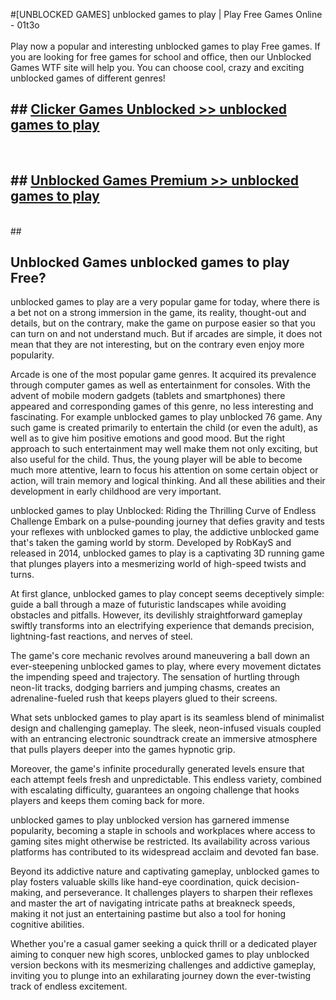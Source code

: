 #[UNBLOCKED GAMES] unblocked games to play | Play Free Games Online - 01t3o <br>
<br>
Play now a popular and interesting unblocked games to play Free games. If you are looking for free games for school and office, then our Unblocked Games WTF site will help you. You can choose cool, crazy and exciting unblocked games of different genres!


## ##  [Clicker Games Unblocked >> unblocked games to play](http://freeplayer.one?title=unblocked_games_to_play&ref=22)
  <br>

##  ## [Unblocked Games Premium >> unblocked games to play](http://freeplayer.one?title=unblocked_games_to_play&ref=22)
  <br>
  ##



## Unblocked Games unblocked games to play Free?

unblocked games to play are a very popular game for today, where there is a bet not on a strong immersion in the game, its reality, thought-out and details, but on the contrary, make the game on purpose easier so that you can turn on and not understand much. But if arcades are simple, it does not mean that they are not interesting, but on the contrary even enjoy more popularity.

Arcade is one of the most popular game genres. It acquired its prevalence through computer games as well as entertainment for consoles. With the advent of mobile modern gadgets (tablets and smartphones) there appeared and corresponding games of this genre, no less interesting and fascinating. For example unblocked games to play unblocked 76 game. Any such game is created primarily to entertain the child (or even the adult), as well as to give him positive emotions and good mood. But the right approach to such entertainment may well make them not only exciting, but also useful for the child. Thus, the young player will be able to become much more attentive, learn to focus his attention on some certain object or action, will train memory and logical thinking. And all these abilities and their development in early childhood are very important.

unblocked games to play Unblocked: Riding the Thrilling Curve of Endless Challenge
Embark on a pulse-pounding journey that defies gravity and tests your reflexes with unblocked games to play, the addictive unblocked game that's taken the gaming world by storm. Developed by RobKayS and released in 2014, unblocked games to play is a captivating 3D running game that plunges players into a mesmerizing world of high-speed twists and turns.

At first glance, unblocked games to play concept seems deceptively simple: guide a ball through a maze of futuristic landscapes while avoiding obstacles and pitfalls. However, its devilishly straightforward gameplay swiftly transforms into an electrifying experience that demands precision, lightning-fast reactions, and nerves of steel.

The game's core mechanic revolves around maneuvering a ball down an ever-steepening unblocked games to play, where every movement dictates the impending speed and trajectory. The sensation of hurtling through neon-lit tracks, dodging barriers and jumping chasms, creates an adrenaline-fueled rush that keeps players glued to their screens.

What sets unblocked games to play apart is its seamless blend of minimalist design and challenging gameplay. The sleek, neon-infused visuals coupled with an entrancing electronic soundtrack create an immersive atmosphere that pulls players deeper into the games hypnotic grip.

Moreover, the game's infinite procedurally generated levels ensure that each attempt feels fresh and unpredictable. This endless variety, combined with escalating difficulty, guarantees an ongoing challenge that hooks players and keeps them coming back for more.

unblocked games to play unblocked version has garnered immense popularity, becoming a staple in schools and workplaces where access to gaming sites might otherwise be restricted. Its availability across various platforms has contributed to its widespread acclaim and devoted fan base.

Beyond its addictive nature and captivating gameplay, unblocked games to play fosters valuable skills like hand-eye coordination, quick decision-making, and perseverance. It challenges players to sharpen their reflexes and master the art of navigating intricate paths at breakneck speeds, making it not just an entertaining pastime but also a tool for honing cognitive abilities.

Whether you're a casual gamer seeking a quick thrill or a dedicated player aiming to conquer new high scores, unblocked games to play unblocked version beckons with its mesmerizing challenges and addictive gameplay, inviting you to plunge into an exhilarating journey down the ever-twisting track of endless excitement.